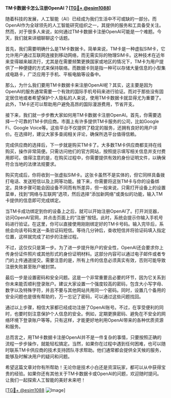 **TM卡数据卡怎么注册OpenAI？[[TG💪+ @esim1088](https://t.me/s/esim1088)]**

随着科技的发展，人工智能（AI）已经成为我们生活中不可或缺的一部分。而OpenAI作为全球领先的人工智能研究组织之一，其提供的服务和工具备受关注。然而，对于很多人来说，如何通过TM卡数据卡注册OpenAI可能是一个难题。今天，我们就来详细聊聊这个话题。

首先，我们需要明确什么是TM卡数据卡。简单来说，TM卡是一种虚拟SIM卡，它允许用户通过互联网连接到移动网络，而无需实际的物理SIM卡。这种技术在近年来变得越来越流行，尤其是在需要频繁更换国家或地区的情况下，TM卡为用户提供了一种便捷的方式来保持联络。而数据卡则是指一种可以存储大量信息的小型集成电路卡，广泛应用于手机、平板电脑等设备中。

那么，为什么我们要用TM卡数据卡来注册OpenAI呢？其实，这主要是因为OpenAI的服务通常需要一个有效的国际手机号码来进行验证。而对于那些没有固定居住地或者希望保护个人隐私的人来说，使用TM卡数据卡就显得尤为重要了。此外，TM卡还可以帮助用户避免高昂的国际漫游费用，节省开支。

接下来，我们就一步步教大家如何用TM卡数据卡注册OpenAI。首先，你需要选择一个可靠的TM卡供应商。市面上有许多提供TM卡服务的公司，比如Google Fi、Google Voice等。这些平台不仅提供了稳定的服务，还拥有良好的用户评价。在选择时，建议大家多查阅相关评论，确保所选平台值得信赖。

完成供应商的选择后，下一步就是购买TM卡了。大多数TM卡供应商都支持在线购买，操作非常简便。只需访问他们的官方网站，按照提示填写相关信息并支付费用即可。值得注意的是，在购买过程中，你需要提供有效的身份证明文件，以确保符合当地的法律法规要求。

购买完成后，你将收到一张虚拟SIM卡。这张卡虽然不是实体的，但它同样具备拨打电话、发送短信以及上网等功能。接下来，你需要将这张TM卡与你的设备绑定。具体步骤可能会因设备不同而有所差异，但一般来说，只需打开设备上的设置菜单，找到“网络与互联网”选项，然后选择“添加新网络”或类似的功能，输入TM卡提供的信息即可完成绑定。

当TM卡成功绑定到你的设备上之后，就可以开始注册OpenAI了。打开浏览器，访问OpenAI官网，并点击页面上的“注册”按钮。此时，系统会提示你输入手机号码进行验证。在这里，你可以直接使用刚刚绑定好的TM卡号码。输入完毕后，系统会向该号码发送一条验证码短信。等待几分钟后，查收短信并将验证码填入指定位置，这样就完成了初步的注册过程。

不过，这仅仅只是第一步。为了进一步提升账户的安全性，OpenAI还会要求你上传身份证件照片或其他形式的身份证明材料。这部分内容可以通过电子邮件或者专门的上传通道提交。需要注意的是，所有上传的信息必须真实有效，否则可能导致注册失败甚至账户被封禁。

最后一步是设置密码和安全问题。这是一个非常重要且必要的环节，因为它关系到你未来能否顺利登录账户。建议大家设置一个强度较高的密码，包含大小写字母、数字以及特殊字符，并且不要与其他网站共用同一个密码。同时，设置几个备用的安全问题也是很有帮助的，万一忘记了密码，可以通过这些问题找回。

通过以上步骤，相信大家都已经成功注册了OpenAI账号。不过，在享受便利的同时，也要时刻注意保护个人信息的安全。例如，定期更换密码、避免在不安全的网络环境下登录账户等等。只有这样，才能更好地利用OpenAI带来的各种优质资源和服务。

总而言之，用TM卡数据卡注册OpenAI并不是一件复杂的事情，只要按照正确的流程一步步操作，就能轻松搞定。当然，如果你在过程中遇到任何困难，也可以随时联系TM卡供应商的技术支持团队寻求帮助。他们通常都会提供全天候的服务，能够及时解决用户的疑问和问题。

希望这篇文章对你有所帮助！无论你是技术小白还是资深玩家，都可以从中获得宝贵的经验。如果你还有其他关于TM卡数据卡或OpenAI的问题，欢迎随时提问。让我们一起探索人工智能的美好未来吧！

[[TG💪+ @esim1088](https://t.me/s/esim1088) ![Image](https://i.postimg.cc/4NQfJmqS/Snipaste-2025-05-13-00-14-12.png)]